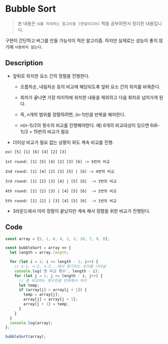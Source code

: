 # Bubble Sort

> 본 내용은 `뇌를 자극하는 알고리즘 (한빛미디어)` 책을 공부하면서 정리한 내용입니다.

구현이 간단하고 버그를 만들 가능석이 적은 알고리즘. 하지만 실제로는 성능이 좋지 않기에 `사용하지 않는다`.

## Description

- 앞뒤로 위치한 요소 간의 정렬을 진행한다.

  - 오름차순, 내림차순 등의 비교에 해당되도록 앞뒤 요소 간의 위치를 바꿔준다.

  - 회차가 끝나면 가장 마지막에 위치한 내용을 제외하고 다음 회차로 넘어가게 된다.

  - 즉, n개의 범위를 정렬하려면, (n-1)만큼 반복을 해야한다.

  - n(n-1)/2의 횟수의 비교를 진행해야한다. 예) 6개의 비교대상이 있으면 6(6-1)/2 = 15번의 비교가 필요

- 더이상 비교가 필요 없는 상황이 와도 계속 비교를 진행.

```
ex) [5] [1] [6] [4] [2] [3]
```

```
1st round: [1] [5] [4] [2] [3] [6] -> 5번의 비교

2nd round: [1] [4] [2] [3] [5] | [6] -> 4번의 비교

3rd round: [1] [2] [3] [4] | [5] [6]  -> 3번의 비교

4th round: [1] [2] [3] | [4] [5] [6]  -> 2번의 비교

5th round: [1] [2] | [3] [4] [5] [6]  -> 1번의 비교
```

- 3라운드에서 이미 정렬이 끝났지만 계속 해서 정렬을 위한 비교가 진행된다.

## Code

```javascript
const array = [5, 1, 6, 4, 2, 3, 10, 7, 9, 8];

const bubbleSort = array => {
  let length = array.length;

  for (let i = 1; i <= length - 1; i++) {
    // n-1, n-2, n-3...에서 증가되는 숫자를 나타냄
    console.log('총 비교 횟수', length - i);
    for (let j = 1; j <= length - i; j++) {
      // 총 비교하는 횟수만큼 반복해서 처리
      let temp;
      if (array[j] > array[j + 1]) {
        temp = array[j];
        array[j] = array[j + 1];
        array[j + 1] = temp;
      }
    }
  }
  console.log(array);
};

bubbleSort(array);
```
